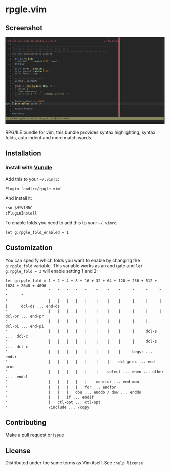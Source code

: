 rpgle.vim
=========

Screenshot
----------

![Demo view](/demo.png)

RPG/ILE bundle for vim, this bundle provides syntax highlighting, syntax folds,
auto indent and more match words.

Installation
------------

### Install with [Vundle](https://github.com/gmarik/vundle)

Add this to your `~/.vimrc`:

    Plugin 'andlrc/rpgle.vim'

And install it:

    :so $MYVIMRC
    :PluginInstall

To enable folds you need to add this to your `~/.vimrc`:

    let g:rpgle_fold_enabled = 1

Customization
-------------

You can specify which folds you want to enable by changing the `g:rpgle_fold`
variable. This variable works as an and gate and `let g:rpgle_fold = 3` will
enable setting 1 and 2:

    let g:rpgle_fold = 1 + 2 + 4 + 8 + 16 + 32 + 64 + 128 + 256 + 512 + 1024 + 2048 + 4096
    "                  ^   ^   ^   ^   ^    ^    ^    ^     ^     ^     ^      ^      ^
    "                  |   |   |   |   |    |    |    |     |     |     |      |      dcl-ds ... end-ds
    "                  |   |   |   |   |    |    |    |     |     |     |      dcl-pr ... end-pr
    "                  |   |   |   |   |    |    |    |     |     |     dcl-pi ... end-pi
    "                  |   |   |   |   |    |    |    |     |     dcl-s ...  dcl-c
    "                  |   |   |   |   |    |    |    |     |     dcl-s ...  dcl-c
    "                  |   |   |   |   |    |    |    |     begsr ... endsr
    "                  |   |   |   |   |    |    |    dcl-proc ... end-proc
    "                  |   |   |   |   |    |    select ... when ... other ...  endsl
    "                  |   |   |   |   |    monitor ... end-mon
    "                  |   |   |   |   for ... endfor
    "                  |   |   |   dou ... enddo / dow ... enddo
    "                  |   |   if ... endif
    "                  |   ctl-opt ... ctl-opt
    "                  /include ... /copy

Contributing
------------

Make a [pull request](https://github.com/andlrc/rpgle.vim/pulls) or
[issue](https://github.com/andlrc/rpgle.vim/issues)

License
-------

Distributed under the same terms as Vim itself. See `:help license`

